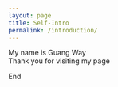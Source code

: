 ```yaml
---
layout: page
title: Self-Intro
permalink: /introduction/
---
```

My name is Guang Way<br>
Thank you for visiting my page </p>
End
